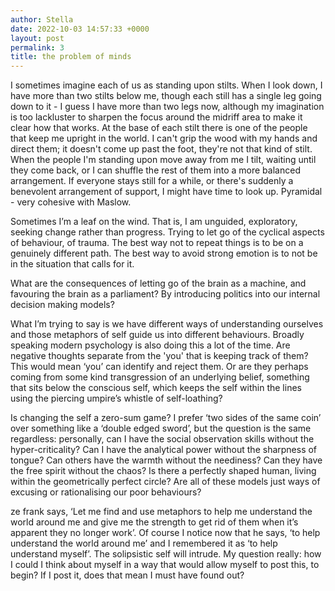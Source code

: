 ```yaml
---
author: Stella
date: 2022-10-03 14:57:33 +0000
layout: post
permalink: 3
title: the problem of minds
---
```



I sometimes imagine each of us as standing upon stilts. When I look down, I
have more than two stilts below me, though each still has a single leg going
down to it - I guess I have more than two legs now, although my imagination is
too lackluster to sharpen the focus around the midriff area to make it clear
how that works. At the base of each stilt there is one of the people that keep
me upright in the world. I can't grip the wood with my hands and direct them;
it doesn't come up past the foot, they're not that kind of stilt.  When the
people I'm standing upon move away from me I tilt, waiting until they come
back, or I can shuffle the rest of them into a more balanced arrangement. If
everyone stays still for a while, or there's suddenly a benevolent arrangement
of support, I might have time to look up. Pyramidal - very cohesive with
Maslow.  
  
Sometimes I’m a leaf on the wind. That is, I am unguided, exploratory, seeking
change rather than progress. Trying to let go of the cyclical aspects of
behaviour, of trauma. The best way not to repeat things is to be on a
genuinely different path. The best way to avoid strong emotion is to not be in
the situation that calls for it.  

What are the consequences of letting go of the brain as a machine, and
favouring the brain as a parliament? By introducing politics into our internal
decision making models?

What I’m trying to say is we have different ways of understanding ourselves
and those metaphors of self guide us into different behaviours. Broadly
speaking modern psychology is also doing this a lot of the time. Are negative
thoughts separate from the 'you' that is keeping track of them? This would
mean ‘you’ can identify and reject them. Or are they perhaps coming from some
kind transgression of an underlying belief, something that sits below the
conscious self, which keeps the self within the lines using the piercing
umpire’s whistle of self-loathing?  

Is changing the self a zero-sum game? I prefer ‘two sides of the same coin’
over something like a ‘double edged sword’, but the question is the same
regardless: personally, can I have the social o​bservation skills without the
hyper-criticality? Can I have the analytical power without the sharpness of
tongue? Can others have the warmth without the neediness? Can they have the
free spirit without the chaos? Is there a perfectly shaped human, living
within the geometrically perfect circle? Are all of these models just ways of
excusing or rationalising our poor behaviours?  

ze frank says, ‘Let me find and use metaphors to help me understand the world
around me and give me the strength to get rid of them when it’s apparent they
no longer work’. Of course I notice now that he says, ‘to help understand the
world around me’ and I remembered it as ‘to help understand myself’. The
solipsistic self will intrude. My question really: how I could I think about
myself in a way that would allow myself to post this, to begin? If I post it,
does that mean I must have found out?  

